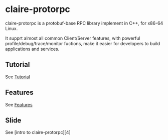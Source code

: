 # claire-protorpc 

claire-protorpc is a protobuf-base RPC library implement in C++, for x86-64 Linux.

It supprt almost all common Client/Server features, with powerful profile/debug/trace/monitor fuctions, make it easier for developers to build applications and services.

## Tutorial ##

See [Tutorial][2]

## Features ##

See [Features][3]

## Slide ##

See [intro to claire-protorpc][4]

  [1]: https://github.com/robbinfan/claire/protorpc/blob/master/Tutorial.md
  [2]: https://github.com/robbinfan/claire/protorpc/blob/master/Features.md
  [3]: http://www.slideshare.net/fanyu83/claire-protorpc
